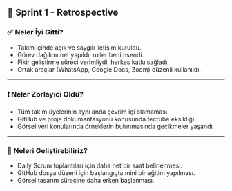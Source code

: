 ## 🔁 Sprint 1 - Retrospective

### ✅ Neler İyi Gitti?
- Takım içinde açık ve saygılı iletişim kuruldu.
- Görev dağılımı net yapıldı, roller benimsendi.
- Fikir geliştirme süreci verimliydi, herkes katkı sağladı.
- Ortak araçlar (WhatsApp, Google Docs, Zoom) düzenli kullanıldı.

---

### ❗ Neler Zorlayıcı Oldu?
- Tüm takım üyelerinin aynı anda çevrim içi olamaması.
- GitHub ve proje dokümantasyonu konusunda tecrübe eksikliği.
- Görsel veri konularında örneklerin bulunmasında gecikmeler yaşandı.

---

### 🎯 Neleri Geliştirebiliriz?
- Daily Scrum toplantıları için daha net bir saat belirlenmesi.
- GitHub dosya düzeni için başlangıçta mini bir eğitim yapılması.
- Görsel tasarım sürecine daha erken başlanması.
